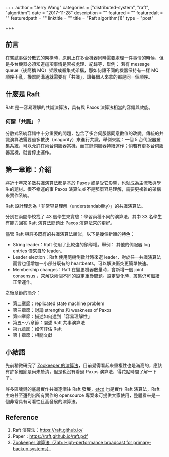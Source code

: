 +++
author = "Jerry Wang"
categories = ["distributed-system", "raft", "algorithm"]
date = "2017-11-28"
description = ""
featured = ""
featuredalt = ""
featuredpath = ""
linktitle = ""
title = "Raft algorithm(1)"
type = "post"

+++

## 前言

在嘗試事做分散式的架構時，原則上在多台機器同時需要處理一件事情的時候，但是多台機器必須知道這項事情是否被處理、紀錄等，舉例： 若有 message queue（後簡稱 MQ）架設成叢集式架構，那如何讓不同的機器保持有一樣 MQ 順序不亂，機器間溝通就需要有「共識」，讓每個人來拿的都是同一個順序。


## 什麼是 Raft

Raft 是一容易理解的共識演算法，具有與 Paxos 演算法相當的容錯與效能。

### 何謂「共識」？

分散式系統容錯中十分重要的問題，包含了多台伺服器同意數值的改變。傳統的共識演算法需要過多數決（magority）來進行共識，舉例來說：一個 5 台伺服器叢集系統，可以允許在兩台伺服器當機，而其餘伺服器持續運作；倘若有更多台伺服器當機，就會停止運作。

## 第一章節：介紹

將近十年來多數共識演算法都是基於 Paxos 或是受它影響，也就成為主流教導學生的題材。很不幸運的事 Paxos 演算法並不是那麼容易理解，需要更複雜的架構來實作系統。

Raft 設計理念為「非常容易理解（understandability）」的共識演算法。

分別在兩間學校找了 43 個學生來實驗：學習兩種不同的演算法，其中 33 名學生有能力回答 Raft 演算法問題比 Paxos 演算法來的更好。

儘管 Raft 與許多既有的共識演算法類似，以下是幾個新穎的特色：

- String leader：Raft 使用了比較強的領導權。舉例： 其他的伺服器 log entries 僅來自於 leader。
- Leader election：Raft 使用隨機倒數計時來選 leader，對於任一共識演算法而言也僅增加一小部分既有的 heartbeats，可以解決衝突更簡單快速。
- Membership changes：Raft 在變更機器數量時，會新增一個 joint consensus ，來解決兩個不同的設定重疊問題。設定變化時，叢集仍可繼續正常運作。

之後章節的簡介：

- 第二章節：replicated state machine problem
- 第三章節：討論 strengths 和 weakness of Paxos
- 第四章節：描述如何達到「容易理解性」
- 第五～八章節：闡述 Raft 共事演算法
- 第九章節：如何評估 Raft
- 第十章節：相關文獻

## 小結語

先前稍微研究了 [Zookeeper 的演算法](https://pdfs.semanticscholar.org/fc11/031895c302dc52404d34de58af1a72f3b817.pdf)，目前覺得看起來重複性也是滿高的，應該有許多細節是尚未釐清，但是也沒有看過 Paxos 演算法，得花點時間了解一下了。

許多區塊鏈的底層實作共識逐漸往 Raft 發展，[etcd](https://github.com/coreos/etcd) 也是實作 Raft 演算法，Raft 主站甚至還列出所有實作的 opensource 專案來可提供大家使用，整體看來是一個非常具有可看性且高發展的演算法。

## Reference

1. Raft 演算法：https://raft.github.io/
1. Paper：https://raft.github.io/raft.pdf
1. [ Zookeeper 演算法（Zab: High-performance broadcast for
primary-backup systems）](https://pdfs.semanticscholar.org/fc11/031895c302dc52404d34de58af1a72f3b817.pdf)
